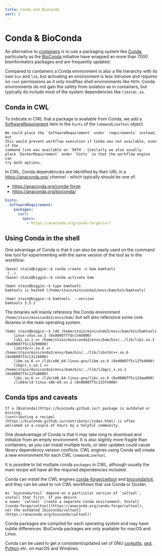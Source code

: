 ```yaml
---
title: Conda and BioConda
sort: 2
---
```


# Conda & BioConda

An alternative to [containers](docker.md) 
is to use a packaging system like 
[Conda](https://conda.io/), particularly as the 
[BioConda](https://bioconda.github.io/) initiative have wrapped an 
more than 7000 bioinformatics packages and are frequently updated.

Compared to containers a Conda environment is also a file hierarchy 
with its own `bin` and `lib`, but activating an environment is less 
intrusive and requires no `root` permissions as it only modifies
shell environments like `PATH`. Conda environments do not gain the
safety from isolation as in containers, but typically do include most
of the system dependencies like `libstdc.so`.

## Conda in CWL

To indicate in CWL that a package is available from Conda, we add a 
[SoftwareRequirement](https://www.commonwl.org/v1.0/CommandLineTool.html#SoftwareRequirement)
item to the `hints` of the `CommandLineTool` object.


```tip
We could place the `SoftwareRequirement` under `requirements` instead, but 
this would prevent workflow execution if Conda was not available, even if the
command line was available on `PATH`. Similarly we also usually
place `DockerRequirement` under `hints` so that the workflow engine can
try both options.
```

In CWL, Conda dependencies are identified by their URL in a
https://anaconda.org/ _channel_ - which typically should be one of:

* <https://anaconda.org/conda-forge>
* <https://anaconda.org/bioconda/>


```yaml
hints:
  SoftwareRequirement:
    packages:
      curl:
        specs: 
          - https://anaconda.org/conda-forge/curl
```

## Using Conda in the shell

One advantage of Conda is that it can also be easily used on
the command line tool for experimenting with the same version
of the tool as in the workflow:

```shell
(base) stain@biggie:~$ conda create -n bam bamtools
 (..)
(base) stain@biggie:~$ conda activate bam

(bam) stain@biggie:~$ type bamtools 
bamtools is hashed (/home/stain/miniconda3/envs/bam/bin/bamtools)

(bam) stain@biggie:~$ bamtools  --version
bamtools 2.5.1
```

The binaries will mainly reference the Conda environment `/home/stain/miniconda3/envs/bam/`
but will also refecence some core libraries in the main operating system.

```shell
(bam) stain@biggie:~$ ldd /home/stain/miniconda3/envs/bam/bin/bamtools
	linux-vdso.so.1 (0x00007ffdcc54d000)
	libz.so.1 => /home/stain/miniconda3/envs/bam/bin/../lib/libz.so.1 (0x00007f5c13290000)
	libstdc++.so.6 => /home/stain/miniconda3/envs/bam/bin/../lib/libstdc++.so.6 (0x00007f5c1311b000)
	libm.so.6 => /lib/x86_64-linux-gnu/libm.so.6 (0x00007f5c12fb4000)
	libgcc_s.so.1 => /home/stain/miniconda3/envs/bam/bin/../lib/libgcc_s.so.1 (0x00007f5c12fa0000)
	libc.so.6 => /lib/x86_64-linux-gnu/libc.so.6 (0x00007f5c12dae000)
	/lib64/ld-linux-x86-64.so.2 (0x00007f5c133fe000)
```

## Conda tips and caveats

```tip
If a [BioConda](https://bioconda.github.io/) package is outdated or missing,
[contributing a recipe](https://bioconda.github.io/contributor/index.html) is often
welcomed in a couple of hours by a helpful community.
```
One disadvantage of Conda is that it may take long to download and initialize
from an empty environment. It is also slightly more fragile than containers, as
you can install multiple tools, or later updates
could cause library dependency version conflicts. CWL engines using Conda will 
create a new environment for each CWL `CommandLineTool`.

It is possible to list multiple conda `packages` in CWL, although
usually the main recipe will have all the required dependencies included.

Conda can install the CWL engines [conda-forge/cwltool](https://anaconda.org/conda-forge/cwltool)
and [bioconda/toil](https://anaconda.org/bioconda/toil), and they 
can be used to run CWL workflows that use Conda or Docker.

```warning
As `bioconda/toil` depend on a particular version of `cwltool`, install that first. If you desire
a newer `cwltool` create a separate Conda environment. Install 
[conda-forge/cwltool](https://anaconda.org/conda-forge/cwltool), 
not the outdated [bioconda/cwltool](https://anaconda.org/bioconda/cwltool)!
```

Conda packages are compiled for each operating system and may have subtle differences. 
BioConda packages are only available for macOS and Linux. 

Conda can be used to get a consistent/updated set of 
GNU [coreutils](https://anaconda.org/conda-forge/coreutils),
[sed](https://anaconda.org/conda-forge/sed), [Python](https://anaconda.org/conda-forge/python) 
etc. on macOS and Windows.


